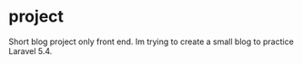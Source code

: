 # project
Short blog project only front end. Im trying to create a small blog to practice Laravel 5.4.
